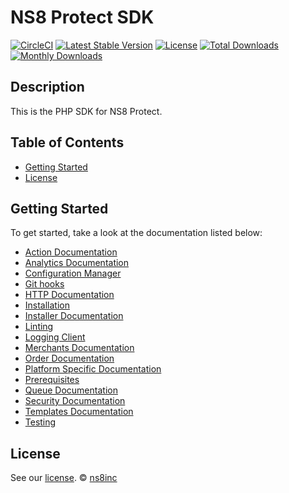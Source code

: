 # NS8 Protect SDK

[![CircleCI](https://circleci.com/gh/ns8inc/protect-sdk-php.svg?style=svg)](https://app.circleci.com/pipelines/github/ns8inc/protect-sdk-php)
[![Latest Stable Version](https://poser.pugx.org/ns8/protect-sdk/v/stable)](https://packagist.org/packages/ns8/protect-sdk)
[![License](https://poser.pugx.org/ns8/protect-sdk/license)](https://packagist.org/packages/ns8/protect-sdk)
[![Total Downloads](https://poser.pugx.org/ns8/protect-sdk/downloads)](https://packagist.org/packages/ns8/protect-sdk)
[![Monthly Downloads](https://poser.pugx.org/ns8/protect-sdk/d/monthly)](https://packagist.org/packages/ns8/protect-sdk)

## Description

This is the PHP SDK for NS8 Protect.

## Table of Contents

- [Getting Started](#getting-started)
- [License](#license)

## Getting Started

To get started, take a look at the documentation listed below:

- [Action Documentation](docs/action-documentation.md)
- [Analytics Documentation](docs/analytics_documentation.md)
- [Configuration Manager](docs/configuration-documentation.md)
- [Git hooks](docs/git-hooks.md)
- [HTTP Documentation](docs/http-documentation.md)
- [Installation](docs/installation.md)
- [Installer Documentation](docs/installer-documentation.md)
- [Linting](docs/linting.md)
- [Logging Client](docs/logging-documentation.md)
- [Merchants Documentation](docs/merchants-documentation.md)
- [Order Documentation](docs/order-documentation.md)
- [Platform Specific Documentation](docs/platform-specific-documentation.md)
- [Prerequisites](docs/prerequisites.md)
- [Queue Documentation](docs/queue-documentation.md)
- [Security Documentation](docs/security-documentation.md)
- [Templates Documentation](docs/templates-documentation.md)
- [Testing](docs/testing.md)

## License

See our [license](./LICENSE).
© [ns8inc](https://ns8.com)
